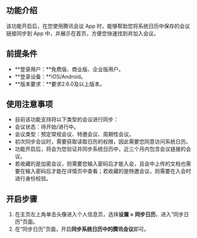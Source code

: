 
## 功能介绍
该功能开启后，在您使用腾讯会议 App 时，能够帮助您将系统日历中保存的会议链接同步到 App 中，并展示在首页，方便您快速找到并加入会议。

## 前提条件
- **登录用户：**免费版、商业版、企业版用户。
- **登录设备：**iOS/Android。
- **版本要求：**要求2.6.0及以上版本。

## 使用注意事项
- 目前该功能支持将以下类型的会议进行同步：
 - 会议状态：待开始/进行中。
 - 会议类型：预定常规会议、特邀会议、周期性会议。
- 初次同步会议时，需要获取读取日历的权限，因此需要您同意访问系统日历。
- 功能开启后，将会为您验证并同步系统日历中，近三个月内包含会议链接的会议。
- 若收藏的是加密会议，则需要您输入密码后才能入会，且会中上传的文档也需要在输入密码后才能在详情页中查看；若收藏的是特邀会议，则需要在入会时进行身份校验。

## 开启步骤
1. 在主页左上角单击头像进入个人信息页，选择**设置 > 同步日历**，进入“同步日历”页面。
2. 在“同步日历”页面，开启**同步系统日历中的腾讯会议**即可。
